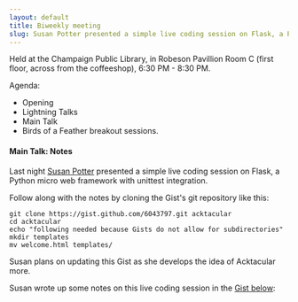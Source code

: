 ```yaml
---
layout: default
title: Biweekly meeting
slug: Susan Potter presented a simple live coding session on Flask, a Python micro web framework with unittest integration
---
```


Held at the Champaign Public Library, in Robeson Pavillion Room C (first floor, across from the coffeeshop),
6:30 PM - 8:30 PM.

Agenda:
* Opening
* Lightning Talks
* Main Talk
* Birds of a Feather breakout sessions.

#### Main Talk: Notes

Last night [Susan Potter](https://github.com/mbbx6spp) presented a simple
live coding session on Flask, a Python micro web framework with unittest
integration.

Follow along with the notes by cloning the Gist's git repository like this:

```
git clone https://gist.github.com/6043797.git acktacular
cd acktacular
echo "following needed because Gists do not allow for subdirectories"
mkdir templates
mv welcome.html templates/
```

Susan plans on updating this Gist as she develops the idea of Acktacular
more.

Susan wrote up some notes on this live coding session in the
[Gist below](https://gist.github.com/mbbx6spp/6043797):

<script src="https://gist.github.com/mbbx6spp/6043797.js"></script>

